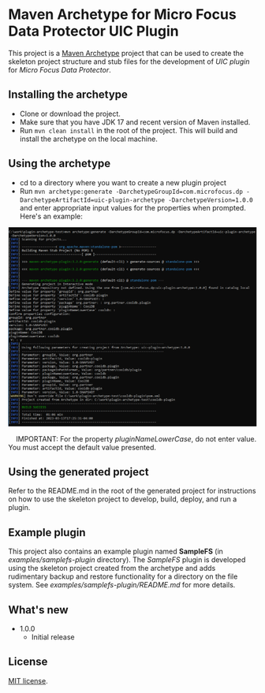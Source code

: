 # Maven Archetype for Micro Focus Data Protector UIC Plugin

This project is a [Maven Archetype](https://maven.apache.org/archetype/) project that can be used to create the
skeleton project structure and stub files for the development of *UIC plugin* for *Micro Focus Data Protector*. 

## Installing the archetype
* Clone or download the project.
* Make sure that you have JDK 17 and recent version of Maven installed.
* Run `mvn clean install` in the root of the project. This will build and install the archetype on the local machine.

## Using the archetype
* cd to a directory where you want to create a new plugin project
* Run `mvn archetype:generate -DarchetypeGroupId=com.microfocus.dp -DarchetypeArtifactId=uic-plugin-archetype -DarchetypeVersion=1.0.0` and enter appropriate input values for the properties when prompted. Here's an example:

![Screenshot](images/generate_project.png?raw=true)

&nbsp;&nbsp;&nbsp;&nbsp;IMPORTANT: For the property *pluginNameLowerCase*, do not enter value. You must accept the default value presented.

## Using the generated project
Refer to the README.md in the root of the generated project for instructions on how to use the skeleton project to develop, build, deploy, and run a plugin.

## Example plugin
This project also contains an example plugin named **SampleFS** (in *examples/samplefs-plugin* directory). The *SampleFS* plugin is developed using the skeleton project created from the archetype and adds rudimentary backup and restore functionality for a directory on the file system. See *examples/samplefs-plugin/README.md* for more details.

## What's new
- 1.0.0
    - Initial release
    
## License
[MIT license](LICENSE).

